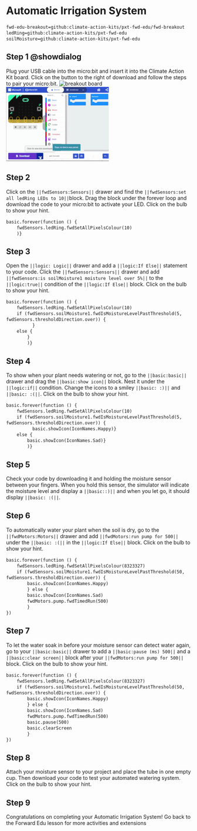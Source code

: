 # Automatic Irrigation System
```package
fwd-edu-breakout=github:climate-action-kits/pxt-fwd-edu/fwd-breakout
ledRing=github:climate-action-kits/pxt-fwd-edu
soilMoisture=github:climate-action-kits/pxt-fwd-edu
```
## Step 1 @showdialog
Plug your USB cable into the micro:bit and insert it into the Climate Action Kit board. Click on the button to the right of download and follow the steps to pair your micro:bit.
![breakout board](https://raw.githubusercontent.com/mbakhtar/wind-turbine-lesson-tutorial/master/breakout-resized.png)
![microbit pair](https://raw.githubusercontent.com/mbakhtar/iste-advanced-agriculture-v2/master/pair%20microbit-280x203.gif)

## Step 2
Click on the ``||fwdSensors:Sensors||`` drawer and 
find the ``||fwdSensors:set all ledRing LEDs to 10||``block.
Drag the block under the forever loop and download the code to your micro:bit to activate your LED.
Click on the bulb to show your hint.
```blocks
basic.forever(function () {
    fwdSensors.ledRing.fwdSetAllPixelsColour(10)
    )}
```
## Step 3
Open the ``||logic: Logic||`` drawer and add a ``||logic:If Else||`` statement to your code.
Click the ``||fwdSensors:Sensors||`` drawer and add ``||fwdSensors:is soilMoisture1 moisture level over 5%||`` 
to the ``||logic:true||`` condition of the ``||logic:If Else||`` block.
Click on the bulb to show your hint.
```blocks
basic.forever(function () {
    fwdSensors.ledRing.fwdSetAllPixelsColour(10)
    if (fwdSensors.soilMoisture1.fwdIsMoistureLevelPastThreshold(5, fwdSensors.thresholdDirection.over)) {
          } 
    else {
        }
        )}
```
## Step 4
To show when your plant needs watering or not, go to the ``||basic:basic||`` 
drawer and drag the 
``||basic:show icon||`` block. Nest it under the ``||logic:if||`` condition. 
Change the icons to a smiley ``||basic: :)||`` and ``||basic: :(||``.
Click on the bulb to show your hint.
```blocks
basic.forever(function () {
    fwdSensors.ledRing.fwdSetAllPixelsColour(10)
    if (fwdSensors.soilMoisture1.fwdIsMoistureLevelPastThreshold(5, fwdSensors.thresholdDirection.over)) {
          basic.showIcon(IconNames.Happy)} 
    else {
        basic.showIcon(IconNames.Sad)}
        )}
```
## Step 5
Check your code by downloading it and holding the moisture sensor between 
your fingers. When you hold this sensor, the simulator will indicate the moisture level and display a ``||basic::)||``
and when you let go, it should display ``||basic: :(||``.

## Step 6
To automatically water your plant when the soil is dry, go to the
``||fwdMotors:Motors||`` drawer  and add ``||fwdMotors:run pump for 500||`` under the 
 ``||basic: :(||`` in the ``||logic:If Else||`` block.
Click on the bulb to show your hint.
```blocks
basic.forever(function () {
    fwdSensors.ledRing.fwdSetAllPixelsColour(8323327)
    if (fwdSensors.soilMoisture1.fwdIsMoistureLevelPastThreshold(50, fwdSensors.thresholdDirection.over)) {
        basic.showIcon(IconNames.Happy)
        } else {
        basic.showIcon(IconNames.Sad)
        fwdMotors.pump.fwdTimedRun(500)
        }
})
```
## Step 7
To let the water soak in before your moisture sensor can detect water again, 
go to your ``||basic:basic||`` drawer 
to add a ``||basic:pause (ms) 500||`` 
and a ``||basic:clear screen||`` block after your
``||fwdMotors:run pump for 500||`` block.
Click on the bulb to show your hint.   
```blocks
basic.forever(function () {
    fwdSensors.ledRing.fwdSetAllPixelsColour(8323327)
    if (fwdSensors.soilMoisture1.fwdIsMoistureLevelPastThreshold(50, fwdSensors.thresholdDirection.over)) {
        basic.showIcon(IconNames.Happy)
        } else {
        basic.showIcon(IconNames.Sad)
        fwdMotors.pump.fwdTimedRun(500)
        basic.pause(500)
        basic.clearScreen
        }
})
```
## Step 8
Attach your moisture sensor to your project and place the tube in one empty cup. 
Then download your code to test your automated watering system.
Click on the bulb to show your hint.

## Step 9
Congratulations on completing your Automatic Irrigation System! 
Go back to the Forward Edu lesson for more activities and extensions
